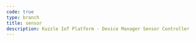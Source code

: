 ```yaml
---
code: true
type: branch
title: sensor
description: Kuzzle IoT Platform - Device Manager Sensor Controller
---
```

